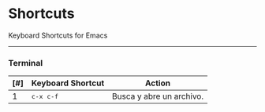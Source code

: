 **Shortcuts**
==============
Keyboard Shortcuts for Emacs

----------

### **Terminal**

[#] | Keyboard Shortcut | Action
----- | ----- | -----
1| <kbd>c-x c-f</kbd> | Busca y abre un archivo.
